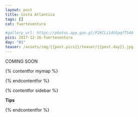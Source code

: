 ```yaml
---
layout: post
title: Costa Atlantica
tags: []
cat: fuerteventura

#gallery_url: https://photos.app.goo.gl/P2KCLi1dtEpqfT54A
pics: 2017-12-16-fuerteventura
day: "01"
teaser: /assets/img/{{post.pics}}/teaser/{{post.day}}.jpg
---
```


COMING SOON

{% contentfor mymap %}

{% endcontentfor %}

{% contentfor sidebar %}

**Tips**

{% endcontentfor %}